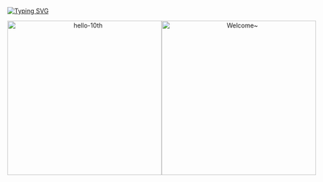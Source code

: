 [![Typing SVG](https://readme-typing-svg.herokuapp.com?size=30&duration=4500&color=F77500&width=600&lines=%F0%9F%A6%81_Welcome_Mingyu_Kim_%F0%9F%A6%81+)](https://git.io/typing-svg)

<div style = "display : flex;" align="center">

<img width="350" alt="hello-10th" src="https://user-images.githubusercontent.com/39653584/159526821-f5372309-ee3d-46bc-8d46-8a17ea582c56.png">
 
 <img width = "350" alt = "Welcome~" src = "https://user-images.githubusercontent.com/81146131/161295466-48d4c729-f443-4ad4-b7be-f9c68580cbe1.jpg">

</div>



